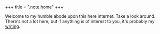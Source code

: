 +++
title = ".note.home"
+++

Welcome to my humble abode upon this here internet. Take a look around. There's
not a lot here, but if anything is of interest to you, it's probably my
[writing](/blog).
